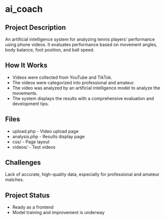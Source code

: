 # ai_coach
## Project Description
An artificial intelligence system for analyzing tennis players' performance using phone videos. It evaluates performance based on movement angles, body balance, foot position, and ball speed.

## How It Works
- Videos were collected from YouTube and TikTok.
- The videos were categorized into professional and amateur.
- The video was analyzed by an artificial intelligence model to analyze the movements.
- The system displays the results with a comprehensive evaluation and development tips.

## Files
- upload.php - Video upload page
- analysis.php - Results display page
- css/ - Page layout
- videos/ - Test videos

## Challenges
Lack of accurate, high-quality data, especially for professional and amateur matches.

## Project Status
- Ready as a frontend
- Model training and improvement is underway
